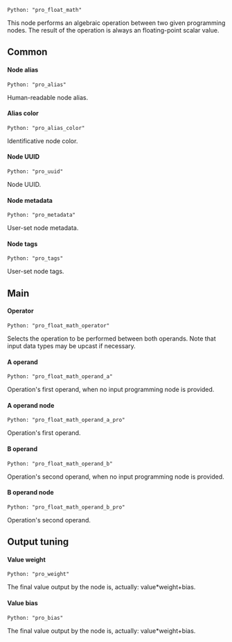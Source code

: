 `Python: "pro_float_math"`

This node performs an algebraic operation between two given programming nodes. The result of the operation is always an floating-point scalar value.
## Common

#### Node alias
`Python: "pro_alias"`

Human-readable node alias.

#### Alias color
`Python: "pro_alias_color"`

Identificative node color.

#### Node UUID
`Python: "pro_uuid"`

Node UUID.

#### Node metadata
`Python: "pro_metadata"`

User-set node metadata.

#### Node tags
`Python: "pro_tags"`

User-set node tags.

## Main

#### Operator
`Python: "pro_float_math_operator"`

Selects the operation to be performed between both operands. Note that input data types may be upcast if necessary.

#### A operand
`Python: "pro_float_math_operand_a"`

Operation's first operand, when no input programming node is provided.

#### A operand node
`Python: "pro_float_math_operand_a_pro"`

Operation's first operand.

#### B operand
`Python: "pro_float_math_operand_b"`

Operation's second operand, when no input programming node is provided.

#### B operand node
`Python: "pro_float_math_operand_b_pro"`

Operation's second operand.

## Output tuning

#### Value weight
`Python: "pro_weight"`

The final value output by the node is, actually: value*weight+bias.

#### Value bias
`Python: "pro_bias"`

The final value output by the node is, actually: value*weight+bias.

